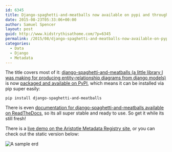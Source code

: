 ```yaml
---
id: 6345
title: Django-spaghetti-and-meatballs now available on pypi and through pip
date: 2015-08-23T05:33:06+00:00
author: Samuel Spencer
layout: post
guid: http://www.kidstrythisathome.com/?p=6345
permalink: /2015/08/django-spaghetti-and-meatballs-now-available-on-pypi-and-through-pip/
categories:
  - Data
  - Django
  - Metadata
---
```

The title covers most of it: [django-spaghetti-and-meatballs (a little library I was making for producing entity-relationship diagrams from django models)](https://github.com/LegoStormtroopr/django-spaghetti-and-meatballs) is now [packaged and available on PyPI](https://pypi.python.org/pypi/django-spaghetti-and-meatballs), which means it can be installed via pip super easily:

`pip install django-spaghetti-and-meatballs`

There is even [documentation for django-spaghetti-and-meatballs available on ReadTheDocs](http://django-spaghetti-and-meatballs.readthedocs.org/en/stable/), so its all super stable and ready to use. So get it while its still fresh!

There is a [live demo on the Aristotle Metadata Registry site](http://aristotle.pythonanywhere.com/plate/), or you can check out the static version below:

![A sample erd](https://cloud.githubusercontent.com/assets/2173174/9053053/a45e185c-3ab2-11e5-9ea0-89dafb7ac274.png)